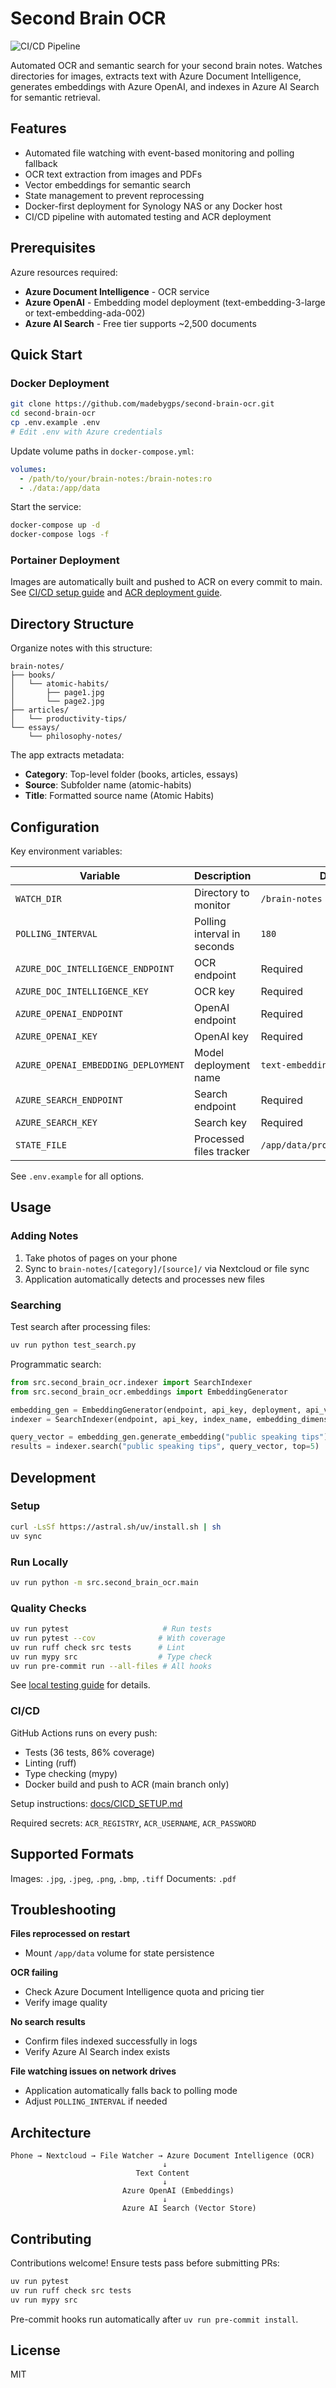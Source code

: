 # Second Brain OCR

![CI/CD Pipeline](https://github.com/madebygps/second-brain-ocr/actions/workflows/ci-cd.yml/badge.svg)

Automated OCR and semantic search for your second brain notes. Watches directories for images, extracts text with Azure Document Intelligence, generates embeddings with Azure OpenAI, and indexes in Azure AI Search for semantic retrieval.

## Features

- Automated file watching with event-based monitoring and polling fallback
- OCR text extraction from images and PDFs
- Vector embeddings for semantic search
- State management to prevent reprocessing
- Docker-first deployment for Synology NAS or any Docker host
- CI/CD pipeline with automated testing and ACR deployment

## Prerequisites

Azure resources required:
- **Azure Document Intelligence** - OCR service
- **Azure OpenAI** - Embedding model deployment (text-embedding-3-large or text-embedding-ada-002)
- **Azure AI Search** - Free tier supports ~2,500 documents

## Quick Start

### Docker Deployment

```bash
git clone https://github.com/madebygps/second-brain-ocr.git
cd second-brain-ocr
cp .env.example .env
# Edit .env with Azure credentials
```

Update volume paths in `docker-compose.yml`:
```yaml
volumes:
  - /path/to/your/brain-notes:/brain-notes:ro
  - ./data:/app/data
```

Start the service:
```bash
docker-compose up -d
docker-compose logs -f
```

### Portainer Deployment

Images are automatically built and pushed to ACR on every commit to main. See [CI/CD setup guide](docs/CICD_SETUP.md) and [ACR deployment guide](ACR_DEPLOYMENT.md).

## Directory Structure

Organize notes with this structure:
```
brain-notes/
├── books/
│   └── atomic-habits/
│       ├── page1.jpg
│       └── page2.jpg
├── articles/
│   └── productivity-tips/
└── essays/
    └── philosophy-notes/
```

The app extracts metadata:
- **Category**: Top-level folder (books, articles, essays)
- **Source**: Subfolder name (atomic-habits)
- **Title**: Formatted source name (Atomic Habits)

## Configuration

Key environment variables:

| Variable | Description | Default |
|----------|-------------|---------|
| `WATCH_DIR` | Directory to monitor | `/brain-notes` |
| `POLLING_INTERVAL` | Polling interval in seconds | `180` |
| `AZURE_DOC_INTELLIGENCE_ENDPOINT` | OCR endpoint | Required |
| `AZURE_DOC_INTELLIGENCE_KEY` | OCR key | Required |
| `AZURE_OPENAI_ENDPOINT` | OpenAI endpoint | Required |
| `AZURE_OPENAI_KEY` | OpenAI key | Required |
| `AZURE_OPENAI_EMBEDDING_DEPLOYMENT` | Model deployment name | `text-embedding-ada-002` |
| `AZURE_SEARCH_ENDPOINT` | Search endpoint | Required |
| `AZURE_SEARCH_KEY` | Search key | Required |
| `STATE_FILE` | Processed files tracker | `/app/data/processed_files.json` |

See `.env.example` for all options.

## Usage

### Adding Notes

1. Take photos of pages on your phone
2. Sync to `brain-notes/[category]/[source]/` via Nextcloud or file sync
3. Application automatically detects and processes new files

### Searching

Test search after processing files:
```bash
uv run python test_search.py
```

Programmatic search:
```python
from src.second_brain_ocr.indexer import SearchIndexer
from src.second_brain_ocr.embeddings import EmbeddingGenerator

embedding_gen = EmbeddingGenerator(endpoint, api_key, deployment, api_version)
indexer = SearchIndexer(endpoint, api_key, index_name, embedding_dimension)

query_vector = embedding_gen.generate_embedding("public speaking tips")
results = indexer.search("public speaking tips", query_vector, top=5)
```

## Development

### Setup

```bash
curl -LsSf https://astral.sh/uv/install.sh | sh
uv sync
```

### Run Locally

```bash
uv run python -m src.second_brain_ocr.main
```

### Quality Checks

```bash
uv run pytest                     # Run tests
uv run pytest --cov              # With coverage
uv run ruff check src tests      # Lint
uv run mypy src                  # Type check
uv run pre-commit run --all-files # All hooks
```

See [local testing guide](LOCAL_TESTING.md) for details.

### CI/CD

GitHub Actions runs on every push:
- Tests (36 tests, 86% coverage)
- Linting (ruff)
- Type checking (mypy)
- Docker build and push to ACR (main branch only)

Setup instructions: [docs/CICD_SETUP.md](docs/CICD_SETUP.md)

Required secrets: `ACR_REGISTRY`, `ACR_USERNAME`, `ACR_PASSWORD`

## Supported Formats

Images: `.jpg`, `.jpeg`, `.png`, `.bmp`, `.tiff`
Documents: `.pdf`

## Troubleshooting

**Files reprocessed on restart**
- Mount `/app/data` volume for state persistence

**OCR failing**
- Check Azure Document Intelligence quota and pricing tier
- Verify image quality

**No search results**
- Confirm files indexed successfully in logs
- Verify Azure AI Search index exists

**File watching issues on network drives**
- Application automatically falls back to polling mode
- Adjust `POLLING_INTERVAL` if needed

## Architecture

```
Phone → Nextcloud → File Watcher → Azure Document Intelligence (OCR)
                                  ↓
                            Text Content
                                  ↓
                         Azure OpenAI (Embeddings)
                                  ↓
                         Azure AI Search (Vector Store)
```

## Contributing

Contributions welcome! Ensure tests pass before submitting PRs:
```bash
uv run pytest
uv run ruff check src tests
uv run mypy src
```

Pre-commit hooks run automatically after `uv run pre-commit install`.

## License

MIT
